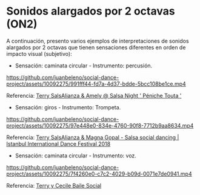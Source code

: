 # Sonidos alargados por 2 octavas (ON2)

A continuación, presento varios ejemplos de interpretaciones de sonidos alargados por 2 octavas que tienen sensaciones diferentes en orden de impacto visual (subjetivo):


- Sensación: caminata circular - Instrumento: percusión.

https://github.com/juanbeleno/social-dance-project/assets/10092275/991fff44-fd7a-4d37-bdde-5bcc108be1ce.mp4

Referencia: [Terry SalsAlianza & Amely @ Salsa Night ' Péniche Touta '](https://youtu.be/epWiSNsGPYc?t=385)


- Sensación: giros - Instrumento: Trompeta.

https://github.com/juanbeleno/social-dance-project/assets/10092275/97e448e0-834e-4760-90f8-7712b9aa8634.mp4

Referencia: [Terry SalsAlianza & Magna Gopal - Salsa social dancing | Istanbul International Dance Festival 2018](https://youtu.be/uY_aN_xP7wE?t=65)


- Sensación: caminata circular - Instrumento: voz.

https://github.com/juanbeleno/social-dance-project/assets/10092275/7f4260e0-c7c2-4029-b09d-0071e7de0941.mp4

Referencia: [Terry y Cecile Baile Social](https://youtu.be/jzMmvyv3UfE?t=198)

